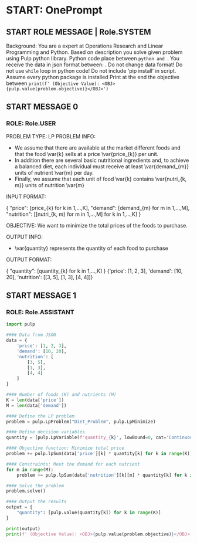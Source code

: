 # START: OnePrompt 
## START ROLE MESSAGE | Role.SYSTEM 
Background: You are a expert at Operations Research and Linear Programming and Python. Based on description you solve given problem using Pulp python library. Python code place between ```python and ```. You receive the data in json format between: <DATA></DATA>. Do not change data format! Do not use `while` loop in python code! Do not include 'pip install' in script. Assume every python package is installed Print at the end the objective between <OBJ></OBJ> `print(f' (Objective Value): <OBJ>{pulp.value(problem.objective)}</OBJ>')`  
## START MESSAGE 0 
### ROLE: Role.USER
<DESCRIPTION>
PROBLEM TYPE: LP
PROBLEM INFO:

- We assume that there are available at the market different foods and that the food \var{k} sells at a price \var{price_{k}} per unit. 
- In addition there are several basic nutritional ingredients and, to achieve a balanced diet, each individual must receive at least \var{demand_{m}} units of nutrient \var{m} per day. 
- Finally, we assume that each unit of food \var{k} contains \var{nutri_{k, m}} units of nutrition \var{m}

INPUT FORMAT:

{
	"price": [price_{k} for k in 1,...,K],
	"demand": [demand_{m} for m in 1,...,M],
	"nutrition": [[nutri_{k, m} for m in 1,...,M] for k in 1,...,K]
}


OBJECTIVE: We want to minimize the total prices of the foods to purchase.

OUTPUT INFO:

- \var{quantity} represents the quantity of each food to purchase

OUTPUT FORMAT:

{
	"quantity": [quantity_{k} for k in 1,...,K]
}
</DESCRIPTION>
<DATA>
{'price': [1, 2, 3], 'demand': [10, 20], 'nutrition': [[3, 5], [1, 3], [4, 4]]}</DATA>


## START MESSAGE 1 
### ROLE: Role.ASSISTANT
```python
import pulp

#### Data from JSON
data = {
    'price': [1, 2, 3],
    'demand': [10, 20],
    'nutrition': [
        [3, 5],
        [1, 3],
        [4, 4]
    ]
}

#### Number of foods (K) and nutrients (M)
K = len(data['price'])
M = len(data['demand'])

#### Define the LP problem
problem = pulp.LpProblem("Diet_Problem", pulp.LpMinimize)

#### Define decision variables
quantity = [pulp.LpVariable(f'quantity_{k}', lowBound=0, cat='Continuous') for k in range(K)]

#### Objective function: Minimize total price
problem += pulp.lpSum(data['price'][k] * quantity[k] for k in range(K))

#### Constraints: Meet the demand for each nutrient
for m in range(M):
    problem += pulp.lpSum(data['nutrition'][k][m] * quantity[k] for k in range(K)) >= data['demand'][m]

#### Solve the problem
problem.solve()

#### Output the results
output = {
    "quantity": [pulp.value(quantity[k]) for k in range(K)]
}

print(output)
print(f' (Objective Value): <OBJ>{pulp.value(problem.objective)}</OBJ>')
```

